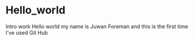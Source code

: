 # Hello_world
Intro work
Hello world my name is Juwan Foreman and this is the first time I've used Git Hub
